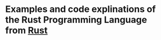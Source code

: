 # Examples and code explinations of the Rust Programming Language from [Rust](https://doc.rust-lang.org/book/ch01-02-hello-world.html)
